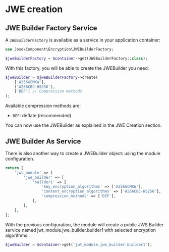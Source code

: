 # JWE creation

## JWE Builder Factory Service

A `JWEBuilderFactory` is available as a service in your application
container:

```php
use Jose\Component\Encryption\JWEBuilderFactory;

$jweBuilderFactory = $container->get(JWEBuilderFactory::class);
```

With this factory, you will be able to create the JWEBuilder you need:

```php
$jweBuilder = $jweBuilderFactory->create(
    ['A256GCMKW'],
    ['A256CBC-HS256'],
    ['DEF'] // Compression methods
);
```

Available compression methods are:
- `DEF`: deflate (recommended)

You can now use the JWEBuilder as explained in the JWE Creation section.


## JWE Builder As Service

There is also another way to create a JWEBuilder object: using the 
module configuration.

```php
return [
    'jwt_module' => [
        'jwe_builder' => [
            'builder1' => [
                'key_encryption_algorithms' => ['A256GCMKW'],
                'content_encryption_algorithms' => ['A256CBC-HS256'],
                'compression_methods' => ['DEF'],
            ],
        ],
    ],
];
```

With the previous configuration, the module will create a public JWS 
Builder service named jwt_module.jwe_builder.builder1 with selected 
encryption algorithms..

```php
$jweBuilder = $container->get('jwt_module.jwe_builder.builder1');
```
